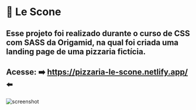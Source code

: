 # 🍴 Le Scone
## Esse projeto foi realizado durante o curso de CSS com SASS da Origamid, na qual foi criada uma landing page de uma pizzaria fictícia.
## Acesse: ➡️ https://pizzaria-le-scone.netlify.app/ ⬅️ 

![screenshot](https://user-images.githubusercontent.com/79033956/115158186-631d4080-a063-11eb-8068-355604077dfa.jpg)
